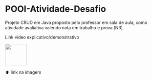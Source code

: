 # POOI-Atividade-Desafio
Projeto CRUD em Java proposto pelo professor em sala de aula, como atividade avaliativa valendo nota em trabalho e prova (N3).

Link video explicativo/demonstrativo   

<a href="https://drive.google.com/file/d/1A0MdqO_V5-QEBedEU8FEUnuo7DFuDtQR/view?usp=sharing" target="_blank"><img src="https://user-images.githubusercontent.com/79888115/176251129-0e1217f8-25b0-46e4-a00d-d8b8645e6275.png" width="70" height="70" target="_blank"></a>


 ⬆️ link na imagem 
